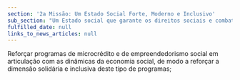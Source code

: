 ```yaml
---
section: '2a Missão: Um Estado Social Forte, Moderno e Inclusivo'
sub_section: "Um Estado social que garante os direitos sociais e combate a pobreza com uma segurança social pública equitativa e sustentável"
fulfilled_date: null
links_to_news_articles: null
---
```


Reforçar programas de microcrédito e de empreendedorismo social em articulação com as dinâmicas da economia social, de modo a reforçar a dimensão solidária e inclusiva deste tipo de programas;